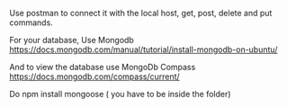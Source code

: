 Use postman to connect it with the local host, get, post, delete and put commands.

For your database, Use Mongodb https://docs.mongodb.com/manual/tutorial/install-mongodb-on-ubuntu/

And to view the database use MongoDb Compass https://docs.mongodb.com/compass/current/

Do npm install mongoose ( you have to be inside the folder)
